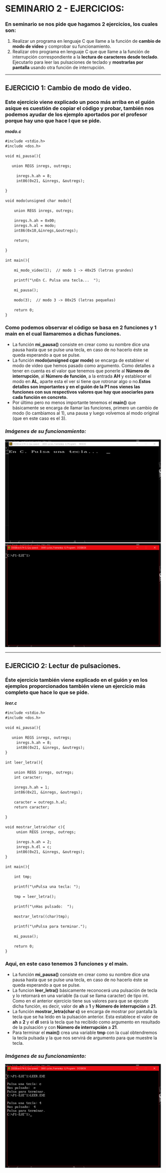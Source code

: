 # SEMINARIO 2 - EJERCICIOS:
### En seminario se nos pide que hagamos 2 ejercicios, los cuales son:
1. Realizar un programa en lenguaje C que llame a la función de **cambio de modo de video** y comprobar su funcionamiento. 
2. Realizar otro programa en lenguaje C que que llame a la función de interrupción correspondiente a la **lectura de caracteres desde teclado**. Ejecutarlo para leer las pulsaciones de teclado y **mostrarlas por pantalla** usando otra función de interrupción.
---------------
## EJERCICIO 1: Cambio de modo de video.
### Este ejercicio viene explicado un poco más arriba en el guión asique es cuestión de copiar el código y probar, también nos podemos ayudar de los ejemplo aportados por el profesor porque hay uno que hace l que se pide. 
***modo.c***

```
#include <stdio.h>
#include <dos.h>

void mi_pausa(){

   union REGS inregs, outregs;

	 inregs.h.ah = 8;
	 int86(0x21, &inregs, &outregs);

}

void modo(unsigned char modo){

	union REGS inregs, outregs; 

	inregs.h.ah = 0x00; 
	inregs.h.al = modo; 
	int86(0x10,&inregs,&outregs); 

	return;
	
}

int main(){

	mi_modo_video(1);  // modo 1 -> 40x25 (letras grandes)

	printf("\nEn C. Pulsa una tecla...  ");

   	mi_pausa();

	modo(3);  // modo 3 -> 80x25 (letras pequeñas)

	return 0;
}
```
### Como podemos observar el código se basa en 2 funciones y 1 main en el cual llamaremos a dichas funciones.
 - La función **mi_pausa()** consiste en crear como su nombre dice una pausa hasta que se pulse una tecla, en caso de no hacerlo éste se queda esperando a que se pulse.
 - La función **modo(unsigned cgar mode)** se encarga de estableer el modo de video que hemos pasado como argumento. Como detalles a tener en cuenta es el valor que tenemos que ponerle al **Número de interrupción**, al **Número de función**, a la entrada **AH** y establecer el modo en **AL**, aparte esta el ver si tiene que rotronar algo o no.**Estos detalles son importantes y en el guión de la P1 nos vienes las funciones con sus respectivos valores que hay que asociarles para cada función en concreto.**
 - Por último pero no menos importante tenemos el **main()** que básicamente se encarga de llamar las funciones, primero un cambio de modo (lo cambiamos al 1), una pausa y luego volvemos al modo original (que en este caso es el 3).
 ### _Imágenes de su funcionamiento:_
 ![ModoVideo](ModoVideo1.png)
 ![ModoVideo2](ModoVideo2.png)

 -------------------------
## EJERCICIO 2: Lectur de pulsaciones.
### Éste ejercicio también viene explicado en el guión y en los ejemplos proporcionados también viene un ejercicio más completo que hace lo que se pide.
***leer.c***
```
#include <stdio.h>
#include <dos.h>

void mi_pausa(){

   union REGS inregs, outregs;
	 inregs.h.ah = 8;
	 int86(0x21, &inregs, &outregs);
}

int leer_letra(){

    union REGS inregs, outregs;
    int caracter;

    inregs.h.ah = 1;
    int86(0x21, &inregs, &outregs);

    caracter = outregs.h.al;
    return caracter;

}

void mostrar_letra(char c){
	 union REGS inregs, outregs;

	 inregs.h.ah = 2;
	 inregs.h.dl = c;
	 int86(0x21, &inregs, &outregs);
}

int main(){

    int tmp;

    printf("\nPulsa una tecla: ");

    tmp = leer_letra();

    printf("\nHas pulsado:  ");

    mostrar_letra((char)tmp);

    printf("\nPulsa para terminar.");

    mi_pausa();

    return 0;
}
```
### Aqui, en este caso tenemos 3 funciones y el main.
- La función **mi_pausa()** consiste en crear como su nombre dice una pausa hasta que se pulse una tecla, en caso de no hacerlo éste se queda esperando a que se pulse.
- La funcion **leer_letra()** básicamente reconocerá una pulsación de tecla y lo retornará en una variable (la cual se llama caracter) de tipo int. Como en el anterior ejercicio tiene sus valores para que se ejecute dicha función, es decir, valor de **ah** a **1**  y **Número de interrupción** a **21**.
- La función **mostrar_letra(char c)** se encarga de mostrar por pantalla la tecla que se ha leido en la pulsación anterior. Esta establece el valor de **ah** a **2** y el **dl** será la tecla que ha recibido como argumento en resultado de la pulsación y con  **Número de interrupción** a **21**.
- Para terminar el **main()** crea una variable **tmp** con la cual obtendremos la tecla pulsada y la que nos servirá de argumento para que muestre la tecla.
### _Imágenes de su funcionamiento:_
![Pulsacion](Pulsaciones1.png)

